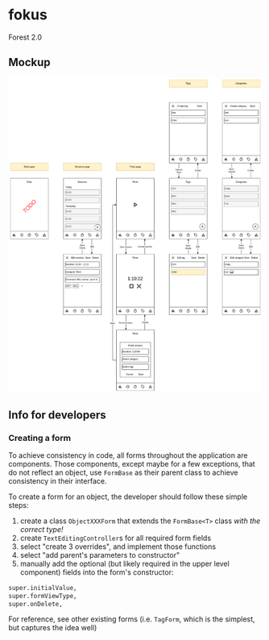 # fokus

Forest 2.0

## Mockup
![](resources/mockup/mockup.drawio.png)

## Info for developers

### Creating a form
To achieve consistency in code, all forms throughout the application are components. Those components, except maybe for a few exceptions, that do not reflect an object, use `FormBase` as their parent class to achieve consistency in their interface.

To create a form for an object, the developer should follow these simple steps:
1. create a class `ObjectXXXForm` that extends the `FormBase<T>` class _with the correct type!_
2. create `TextEditingController`s for all required form fields
3. select "create 3 overrides", and implement those functions
4. select "add parent's parameters to constructor"
5. manually add the optional (but likely required in the upper level component) fields into the form's constructor:

```
super.initialValue,
super.formViewType,
super.onDelete,
```

For reference, see other existing forms (i.e. `TagForm`, which is the simplest, but captures the idea well)
